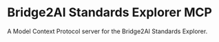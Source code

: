 # Bridge2AI Standards Explorer MCP

A Model Context Protocol server for the Bridge2AI Standards Explorer.
